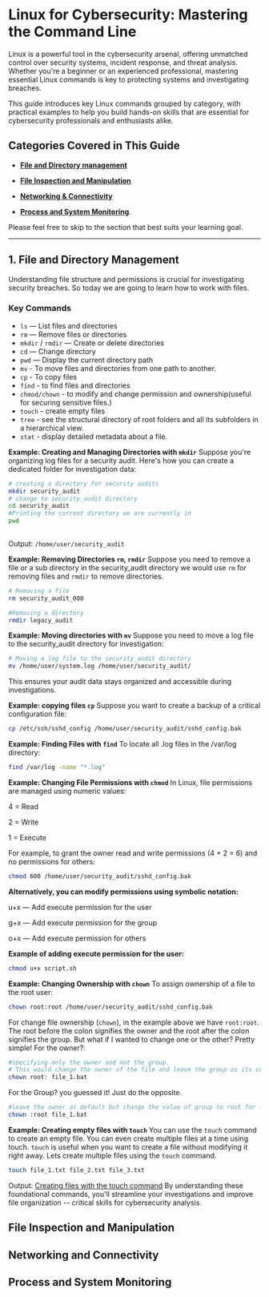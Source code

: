 # Linux for Cybersecurity: Mastering the Command Line

Linux is a powerful tool in the cybersecurity arsenal, offering unmatched control over security systems, incident response, and threat analysis. Whether you're a beginner or an experienced professional, mastering essential Linux commands is key to protecting systems and investigating breaches.

This guide introduces key Linux commands grouped by category, with practical examples to help you build hands-on skills that are essential for cybersecurity professionals and enthusiasts alike.

## Categories Covered in This Guide
- [**File and  Directory management**](#file-and-directory-management) 

- [**File Inspection and Manipulation**](#file-inspection-and-manipulation)
- [**Networking & Connectivity**](#networking-and-connectivity)
- [**Process and System Monitoring**](#process-and-system-monitoring). 

Please feel free to skip to the section that best suits your learning goal. 

---


## 1. File and Directory Management
Understanding file structure and permissions is crucial for investigating security breaches. So today we are going to learn how to work with files. 

### Key Commands
- `ls` — List files and directories
- `rm` — Remove files or directories
- `mkdir` / `rmdir` — Create or delete directories
- `cd` — Change directory
- `pwd` — Display the current directory path
- `mv` - To move files and directories from one path to another.
- `cp` - To copy files 
- `find` - to find files and directories
- `chmod/chown` - to modify and change permission and  ownership(useful for securing sensitive files.)
- `touch` - create empty files
- `tree` - see the structural directory of root folders and all its subfolders in a hierarchical view.
- `stat` - display detailed metadata about a file.

**Example: Creating and Managing Directories with `mkdir`**
Suppose you're organizing log files for a security audit. Here's how you can create a dedicated folder for investigation data:

```bash
# creating a directory for security audits
mkdir security_audit
# change to security_audit directory 
cd security_audit 
#Printing the current directory we are currently in
pwd 
 
```
Output: `/home/user/security_audit`

**Example: Removing Directories `rm`, `rmdir`**
Suppose you need to remove a file or a sub directory in the security_audit directory we would use `rm` for removing files and `rmdir` to remove directories. 

```bash 
# Removing a file 
rm security_audit_000

#Removing a directory
rmdir legacy_audit
``` 

**Example: Moving directories with  `mv`**
Suppose you need to move a log file to the security_audit directory for investigation: 
```bash 
# Moving a log file to the security_audit directory
mv /home/user/system.log /home/user/security_audit/
```
This ensures your audit data stays organized and accessible during investigations. 


**Example: copying files `cp`**
Suppose you want to create a backup of a critical configuration file:

```bash 
cp /etc/ssh/sshd_config /home/user/security_audit/sshd_config.bak
```
**Example: Finding Files with `find`**
To locate all .log files in the /var/log directory:
```bash
find /var/log -name "*.log"
```
**Example: Changing File Permissions with `chmod`**
In Linux, file permissions are managed using numeric values:

4 = Read

2 = Write

1 = Execute

For example, to grant the owner read and write permissions (4 + 2 = 6) and no permissions for others:
```bash 
chmod 600 /home/user/security_audit/sshd_config.bak
```


**Alternatively, you can modify permissions using symbolic notation:**

u+x — Add execute permission for the user

g+x — Add execute permission for the group

o+x — Add execute permission for others

**Example of adding execute permission for the user:**
```bash 
chmod u+x script.sh
```
**Example: Changing Ownership with `chown`**
To assign ownership of a file to the root user:
```bash
chown root:root /home/user/security_audit/sshd_config.bak
```
For change file ownership (`chown`), in the example above we have `root:root`. The root before the colon signifies the owner and the root after the colon signifies the group. 
But what if I wanted to change one or the other? Pretty simple! 
For the owner?: 
```bash 
#specifying only the owner and not the group. 
# This would change the owner of the file and leave the group as its current default value. 
chown root: file_1.bat
```
For the Group? you guessed it! Just do the opposite. 

```bash 
#leave the owner as default but change the value of group to root for file_1.bat
chown :root file_1.bat
``` 

**Example: Creating empty files with `touch`**
You can use the `touch` command to create an empty file.
You can even create multiple files at a time using touch. `touch` is useful when you want to create a file without modifying it right away. Lets create multiple files using the `touch` command. 

```bash 
touch file_1.txt file_2.txt file_3.txt
``` 
Output: 
[Creating files with the touch command](02_Fundamentals/images/screenshot_1.png)
By understanding these foundational commands, you'll streamline your investigations and improve file organization -- critical skills for cybersecurity analysis.  
 
## File Inspection and Manipulation 





## Networking and Connectivity 


## Process and System Monitoring 
